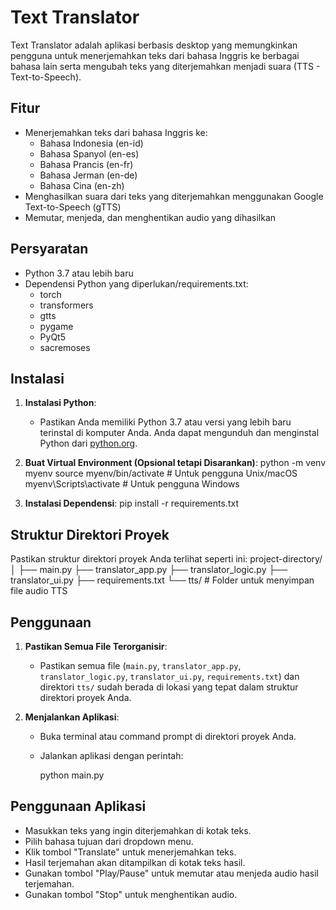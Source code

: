 # Text Translator

Text Translator adalah aplikasi berbasis desktop yang memungkinkan pengguna untuk menerjemahkan teks dari bahasa Inggris ke berbagai bahasa lain serta mengubah teks yang diterjemahkan menjadi suara (TTS - Text-to-Speech).

## Fitur

- Menerjemahkan teks dari bahasa Inggris ke:
  - Bahasa Indonesia (en-id)
  - Bahasa Spanyol (en-es)
  - Bahasa Prancis (en-fr)
  - Bahasa Jerman (en-de)
  - Bahasa Cina (en-zh)
- Menghasilkan suara dari teks yang diterjemahkan menggunakan Google Text-to-Speech (gTTS)
- Memutar, menjeda, dan menghentikan audio yang dihasilkan

## Persyaratan

- Python 3.7 atau lebih baru
- Dependensi Python yang diperlukan/requirements.txt:
  - torch
  - transformers
  - gtts
  - pygame
  - PyQt5
  - sacremoses

## Instalasi

1. **Instalasi Python**:
    - Pastikan Anda memiliki Python 3.7 atau versi yang lebih baru terinstal di komputer Anda. Anda dapat mengunduh dan menginstal Python dari [python.org](https://www.python.org/).

2. **Buat Virtual Environment (Opsional tetapi Disarankan)**:
    python -m venv myenv
    source myenv/bin/activate  # Untuk pengguna Unix/macOS
    myenv\Scripts\activate  # Untuk pengguna Windows

3. **Instalasi Dependensi**:
    pip install -r requirements.txt

## Struktur Direktori Proyek

Pastikan struktur direktori proyek Anda terlihat seperti ini:
project-directory/
│
├── main.py
├── translator_app.py
├── translator_logic.py
├── translator_ui.py
├── requirements.txt
└── tts/ # Folder untuk menyimpan file audio TTS

## Penggunaan

1. **Pastikan Semua File Terorganisir**:
    - Pastikan semua file (`main.py`, `translator_app.py`, `translator_logic.py`, `translator_ui.py`, `requirements.txt`) dan direktori `tts/` sudah berada di lokasi yang tepat dalam struktur direktori proyek Anda.

2. **Menjalankan Aplikasi**:
    - Buka terminal atau command prompt di direktori proyek Anda.
    - Jalankan aplikasi dengan perintah:

      python main.py

## Penggunaan Aplikasi

- Masukkan teks yang ingin diterjemahkan di kotak teks.
- Pilih bahasa tujuan dari dropdown menu.
- Klik tombol "Translate" untuk menerjemahkan teks.
- Hasil terjemahan akan ditampilkan di kotak teks hasil.
- Gunakan tombol "Play/Pause" untuk memutar atau menjeda audio hasil terjemahan.
- Gunakan tombol "Stop" untuk menghentikan audio.
